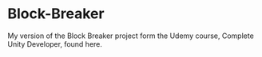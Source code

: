 # Block-Breaker
My version of the Block Breaker project form the Udemy course, Complete Unity Developer, found here.


